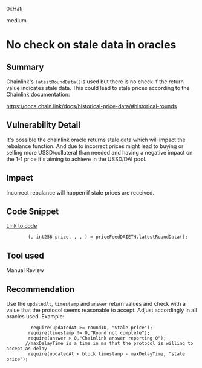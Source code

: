 0xHati

medium

# No check on stale data in oracles

## Summary
Chainlink's `latestRoundData()`is used but there is no check if the return value indicates stale data. This could lead to stale prices according to the Chainlink documentation:

https://docs.chain.link/docs/historical-price-data/#historical-rounds
## Vulnerability Detail
It's possible the chainlink oracle returns stale data which will impact the rebalance function. And due to incorrect prices might lead to buying or selling more USSD/collateral than needed and having a negative impact on the 1-1 price it's aiming to achieve in the USSD/DAI pool.
## Impact
Incorrect rebalance will happen if stale prices are received.
## Code Snippet
[Link to code](https://github.com/sherlock-audit/2023-05-USSD/blob/main/ussd-contracts/contracts/oracles/StableOracleDAI.sol#L48)
```solidity
        (, int256 price, , , ) = priceFeedDAIETH.latestRoundData();
```
## Tool used

Manual Review

## Recommendation
Use the `updatedAt`, `timestamp` and `answer` return values and check with a value that the protocol seems reasonable to accept. Adjust accordingly in all oracles used.
Example: 
```solidity
         require(updatedAt >= roundID, "Stale price");
        require(timestamp != 0,"Round not complete");
        require(answer > 0,"Chainlink answer reporting 0");
       //maxDelayTime is a time in ms that the protocol is willing to accept as delay
        require(updatedAt < block.timestamp - maxDelayTime, "stale price");
```
